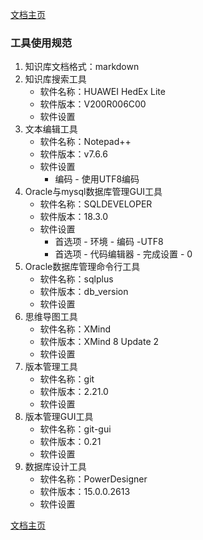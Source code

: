 <link href="../zoe_docs.css" rel="stylesheet" type="text/css" />

[文档主页](../index.html)

###	工具使用规范
1.	知识库文档格式：markdown
2.	知识库搜索工具
	*	软件名称：HUAWEI HedEx Lite 
	*	软件版本：V200R006C00
	*	软件设置
3. 文本编辑工具
	*	软件名称：Notepad++
	*	软件版本：v7.6.6
	*	软件设置
		*	编码 - 使用UTF8编码
4.	Oracle与mysql数据库管理GUI工具
	*	软件名称：SQLDEVELOPER
	*	软件版本：18.3.0
	*	软件设置
		*	首选项 - 环境 - 编码 -UTF8
		*	首选项 - 代码编辑器 - 完成设置 - 0
5.	Oracle数据库管理命令行工具
	*	软件名称：sqlplus
	*	软件版本：db_version
	*	软件设置
6.	思维导图工具
	*	软件名称：XMind
	*	软件版本：XMind 8 Update 2
	*	软件设置
7.	版本管理工具
	*	软件名称：git
	*	软件版本：2.21.0
	*	软件设置
8.	版本管理GUI工具
	*	软件名称：git-gui
	*	软件版本：0.21
	*	软件设置
9.	数据库设计工具
	*	软件名称：PowerDesigner
	*	软件版本：15.0.0.2613
	*	软件设置



[文档主页](../index.html)